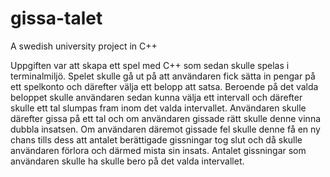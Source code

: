 # gissa-talet
A swedish university project in C++

Uppgiften var att skapa ett spel med C++ som sedan skulle spelas i terminalmiljö. Spelet skulle gå ut på att användaren fick sätta in pengar på ett spelkonto och därefter välja ett belopp att satsa. Beroende på det valda beloppet skulle användaren sedan kunna välja ett intervall och därefter skulle ett tal slumpas fram inom det valda intervallet. Användaren skulle därefter gissa på ett tal och om användaren gissade rätt skulle denne vinna dubbla insatsen. Om användaren däremot gissade fel skulle denne få en ny chans tills dess att antalet berättigade gissningar tog slut och då skulle användaren förlora och därmed mista sin insats. Antalet gissningar som användaren skulle ha skulle bero på det valda intervallet.
